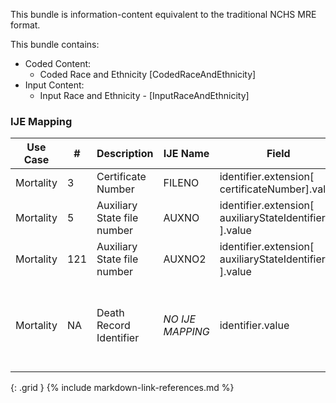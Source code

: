   This bundle is information-content equivalent to the traditional NCHS MRE format.

  This bundle contains:
  * Coded Content:
    * Coded Race and Ethnicity [CodedRaceAndEthnicity]
  * Input Content:
    * Input Race and Ethnicity - [InputRaceAndEthnicity]
### IJE Mapping

| **Use Case** |  **#**   |  **Description**  | **IJE Name**  |  **Field**  |  **Type**  | **Value Set/Comments**  |
| :---------: | --------------- | ------------ | ------------- | ---------- | ---------- | -------------- |
| Mortality | 3 | Certificate Number | FILENO | identifier.extension[ certificateNumber].value |string(6) |- |
| Mortality | 5 | Auxiliary State file number | AUXNO | identifier.extension[ auxiliaryStateIdentifier1 ].value |string(12) |- |
| Mortality | 121 | Auxiliary State file number | AUXNO2 | identifier.extension[ auxiliaryStateIdentifier2 ].value |string(12) |- |
| Mortality | NA | Death Record Identifier | *NO IJE MAPPING* | identifier.value |string(12) |YYYYJJNNNNNN,  YYYY = death year JJ = jurisdiction  and NNNNNN = certificate number |
{: .grid }
{% include markdown-link-references.md %}
